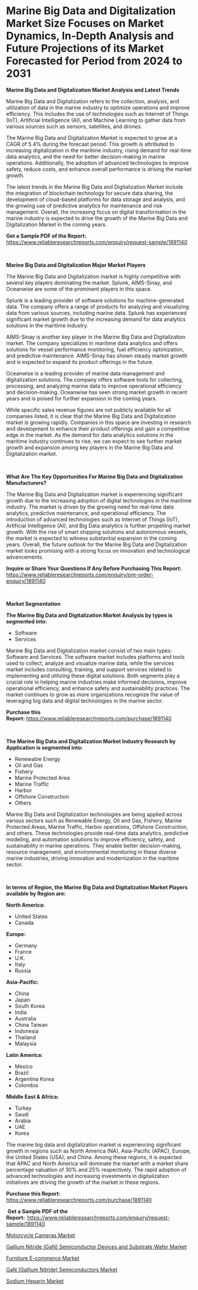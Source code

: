 <p><h1>Marine Big Data and Digitalization Market Size Focuses on Market Dynamics, In-Depth Analysis and Future Projections of its Market Forecasted for Period from 2024 to 2031</h1></p><p><strong>Marine Big Data and Digitalization Market Analysis and Latest Trends</strong></p>
<p><p>Marine Big Data and Digitalization refers to the collection, analysis, and utilization of data in the marine industry to optimize operations and improve efficiency. This includes the use of technologies such as Internet of Things (IoT), Artificial Intelligence (AI), and Machine Learning to gather data from various sources such as sensors, satellites, and drones.</p><p>The Marine Big Data and Digitalization Market is expected to grow at a CAGR of 5.4% during the forecast period. This growth is attributed to increasing digitalization in the maritime industry, rising demand for real-time data analytics, and the need for better decision-making in marine operations. Additionally, the adoption of advanced technologies to improve safety, reduce costs, and enhance overall performance is driving the market growth.</p><p>The latest trends in the Marine Big Data and Digitalization Market include the integration of blockchain technology for secure data sharing, the development of cloud-based platforms for data storage and analysis, and the growing use of predictive analytics for maintenance and risk management. Overall, the increasing focus on digital transformation in the marine industry is expected to drive the growth of the Marine Big Data and Digitalization Market in the coming years.</p></p>
<p><strong>Get a Sample PDF of the Report:&nbsp;</strong> <a href="https://www.reliableresearchreports.com/enquiry/request-sample/1891140">https://www.reliableresearchreports.com/enquiry/request-sample/1891140</a></p>
<p>&nbsp;</p>
<p><strong>Marine Big Data and Digitalization Major Market Players</strong></p>
<p><p>The Marine Big Data and Digitalization market is highly competitive with several key players dominating the market. Splunk, AIMS-Sinay, and Oceanwise are some of the prominent players in this space.</p><p>Splunk is a leading provider of software solutions for machine-generated data. The company offers a range of products for analyzing and visualizing data from various sources, including marine data. Splunk has experienced significant market growth due to the increasing demand for data analytics solutions in the maritime industry.</p><p>AIMS-Sinay is another key player in the Marine Big Data and Digitalization market. The company specializes in maritime data analytics and offers solutions for vessel performance monitoring, fuel efficiency optimization, and predictive maintenance. AIMS-Sinay has shown steady market growth and is expected to expand its product offerings in the future.</p><p>Oceanwise is a leading provider of marine data management and digitalization solutions. The company offers software tools for collecting, processing, and analyzing marine data to improve operational efficiency and decision-making. Oceanwise has seen strong market growth in recent years and is poised for further expansion in the coming years.</p><p>While specific sales revenue figures are not publicly available for all companies listed, it is clear that the Marine Big Data and Digitalization market is growing rapidly. Companies in this space are investing in research and development to enhance their product offerings and gain a competitive edge in the market. As the demand for data analytics solutions in the maritime industry continues to rise, we can expect to see further market growth and expansion among key players in the Marine Big Data and Digitalization market.</p></p>
<p>&nbsp;</p>
<p><strong>What Are The Key Opportunities For Marine Big Data and Digitalization Manufacturers?</strong></p>
<p><p>The Marine Big Data and Digitalization market is experiencing significant growth due to the increasing adoption of digital technologies in the maritime industry. The market is driven by the growing need for real-time data analytics, predictive maintenance, and operational efficiency. The introduction of advanced technologies such as Internet of Things (IoT), Artificial Intelligence (AI), and Big Data analytics is further propelling market growth. With the rise of smart shipping solutions and autonomous vessels, the market is expected to witness substantial expansion in the coming years. Overall, the future outlook for the Marine Big Data and Digitalization market looks promising with a strong focus on innovation and technological advancements.</p></p>
<p><strong>Inquire or Share Your Questions If Any Before Purchasing This Report:</strong> <a href="https://www.reliableresearchreports.com/enquiry/pre-order-enquiry/1891140">https://www.reliableresearchreports.com/enquiry/pre-order-enquiry/1891140</a></p>
<p>&nbsp;</p>
<p><strong>Market Segmentation</strong></p>
<p><strong>The Marine Big Data and Digitalization Market Analysis by types is segmented into:</strong></p>
<p><ul><li>Software</li><li>Services</li></ul></p>
<p><p>Marine Big Data and Digitalization market consist of two main types: Software and Services. The software market includes platforms and tools used to collect, analyze and visualize marine data, while the services market includes consulting, training, and support services related to implementing and utilizing these digital solutions. Both segments play a crucial role in helping marine industries make informed decisions, improve operational efficiency, and enhance safety and sustainability practices. The market continues to grow as more organizations recognize the value of leveraging big data and digital technologies in the marine sector.</p></p>
<p><strong>Purchase this Report:&nbsp;</strong><a href="https://www.reliableresearchreports.com/purchase/1891140">https://www.reliableresearchreports.com/purchase/1891140</a></p>
<p>&nbsp;</p>
<p><strong>The Marine Big Data and Digitalization Market Industry Research by Application is segmented into:</strong></p>
<p><ul><li>Renewable Energy</li><li>Oil and Gas</li><li>Fishery</li><li>Marine Protected Area</li><li>Marine Traffic</li><li>Harbor</li><li>Offshore Construction</li><li>Others</li></ul></p>
<p><p>Marine Big Data and Digitalization technologies are being applied across various sectors such as Renewable Energy, Oil and Gas, Fishery, Marine Protected Areas, Marine Traffic, Harbor operations, Offshore Construction, and others. These technologies provide real-time data analytics, predictive modeling, and automation solutions to improve efficiency, safety, and sustainability in marine operations. They enable better decision-making, resource management, and environmental monitoring in these diverse marine industries, driving innovation and modernization in the maritime sector.</p></p>
<p>&nbsp;</p>
<p><strong>In terms of Region, the Marine Big Data and Digitalization Market Players available by Region are:</strong></p>
<p>
    <p> <strong> North America: </strong>
        <ul>
            <li>United States</li>
            <li>Canada</li>
        </ul>
        </p> 
    <p> <strong> Europe: </strong>
        <ul>
            <li>Germany</li>
            <li>France</li>
            <li>U.K.</li>
            <li>Italy</li>
            <li>Russia</li>
        </ul>
        </p> 
    <p> <strong> Asia-Pacific: </strong>
        <ul>
            <li>China</li>
            <li>Japan</li>
            <li>South Korea</li>
            <li>India</li>
            <li>Australia</li>
            <li>China Taiwan</li>
            <li>Indonesia</li>
            <li>Thailand</li>
            <li>Malaysia</li>
        </ul>
        </p> 
    <p> <strong> Latin America: </strong>
        <ul>
            <li>Mexico</li>
            <li>Brazil</li>
            <li>Argentina Korea</li>
            <li>Colombia</li>
        </ul>
        </p> 
    <p> <strong> Middle East & Africa: </strong>
        <ul>
            <li>Turkey</li>
            <li>Saudi</li>
            <li>Arabia</li>
            <li>UAE</li>
            <li>Korea</li>
        </ul>
    </p>
    </p>
<p><p>The marine big data and digitalization market is experiencing significant growth in regions such as North America (NA), Asia-Pacific (APAC), Europe, the United States (USA), and China. Among these regions, it is expected that APAC and North America will dominate the market with a market share percentage valuation of 30% and 25% respectively. The rapid adoption of advanced technologies and increasing investments in digitalization initiatives are driving the growth of the market in these regions.</p></p>
<p><strong>Purchase this Report: </strong><a href="https://www.reliableresearchreports.com/purchase/1891140">https://www.reliableresearchreports.com/purchase/1891140</a></p>
<p>&nbsp;<strong>Get a Sample PDF of the Report:&nbsp;&nbsp;</strong><a href="https://www.reliableresearchreports.com/enquiry/request-sample/1891140">https://www.reliableresearchreports.com/enquiry/request-sample/1891140</a></p>
<p><strong></strong></p>
<p><p><a href="https://view.publitas.com/reportprime-1/motorcycle-cameras-market-analysis-examines-its-scope-on-growth-opportunities-and-forecasted-trends-spanning-from-2024-to-2031/">Motorcycle Cameras Market</a></p><p><a href="https://github.com/singletonthaxterkelliehr2df/Market-Research-Report-List-1/blob/main/gallium-nitride-gan-semiconductor-devices-and-substrate-wafer-market.md">Gallium Nitride (GaN) Semiconductor Devices and Substrate Wafer Market</a></p><p><a href="https://funky-papaya-cf4.notion.site/Furniture-E-commerce-Market-Size-Focuses-on-Market-Dynamics-In-Depth-Analysis-and-Future-Projection-7d9b1ddce5f04810a2fd1cccd90f0bf9">Furniture E-commerce Market</a></p><p><a href="https://github.com/RichRobinson5/Market-Research-Report-List-3/blob/main/gan-gallium-nitride-semiconductors-market.md">GaN (Gallium Nitride) Semiconductors Market</a></p><p><a href="https://view.publitas.com/reportprime-1/sodium-heparin-market-with-the-goal-of-estimating-the-market-size-and-future-growth-potential-of-various-market-segments-based-on-component-applications-end-user-and-region/">Sodium Heparin Market</a></p></p>